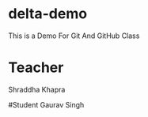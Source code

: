 # delta-demo
This is a Demo For Git And GitHub Class

# Teacher
Shraddha Khapra

#Student
Gaurav Singh